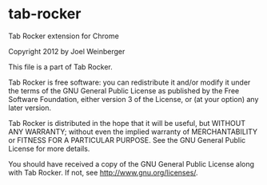 tab-rocker
==========

Tab Rocker extension for Chrome


Copyright 2012 by Joel Weinberger

This file is a part of Tab Rocker.

Tab Rocker is free software: you can redistribute it and/or modify
it under the terms of the GNU General Public License as published by
the Free Software Foundation, either version 3 of the License, or
(at your option) any later version.

Tab Rocker is distributed in the hope that it will be useful,
but WITHOUT ANY WARRANTY; without even the implied warranty of
MERCHANTABILITY or FITNESS FOR A PARTICULAR PURPOSE.  See the
GNU General Public License for more details.

You should have received a copy of the GNU General Public License
along with Tab Rocker.  If not, see <http://www.gnu.org/licenses/>.
